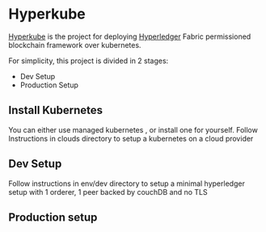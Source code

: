 # Hyperkube

[Hyperkube](https://squareops.com) is the project for deploying [Hyperledger](https://www.hyperledger.org/) Fabric permissioned blockchain framework over kubernetes.

For simplicity, this project is divided in 2 stages:
- Dev Setup
- Production Setup

## Install Kubernetes
You can either use managed kubernetes , or install one for yourself. Follow Instructions in clouds directory to setup a kubernetes on a cloud provider

## Dev Setup
Follow instructions in env/dev directory to setup a minimal hyperledger setup with 1 orderer, 1 peer backed by couchDB and no TLS

## Production setup